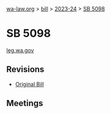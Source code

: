 [wa-law.org](/) > [bill](/bill/) > [2023-24](/bill/2023-24/) > [SB 5098](/bill/2023-24/sb/5098/)

# SB 5098
[leg.wa.gov](https://app.leg.wa.gov/billsummary?BillNumber=5098&Year=2023&Initiative=false)

## Revisions
* [Original Bill](1/)

## Meetings